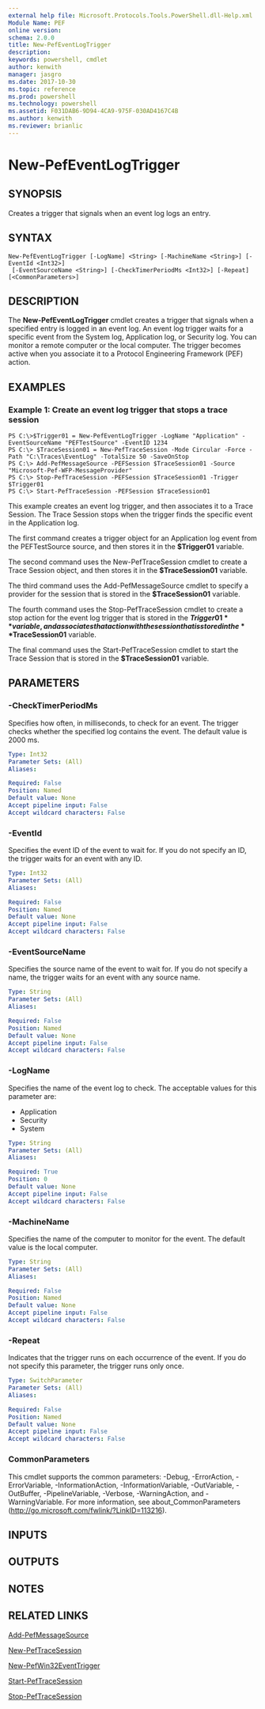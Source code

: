 ```yaml
---
external help file: Microsoft.Protocols.Tools.PowerShell.dll-Help.xml
Module Name: PEF
online version: 
schema: 2.0.0
title: New-PefEventLogTrigger
description: 
keywords: powershell, cmdlet
author: kenwith
manager: jasgro
ms.date: 2017-10-30
ms.topic: reference
ms.prod: powershell
ms.technology: powershell
ms.assetid: F031DAB6-9D94-4CA9-975F-030AD4167C4B
ms.author: kenwith
ms.reviewer: brianlic
---
```


# New-PefEventLogTrigger

## SYNOPSIS
Creates a trigger that signals when an event log logs an entry.

## SYNTAX

```
New-PefEventLogTrigger [-LogName] <String> [-MachineName <String>] [-EventId <Int32>]
 [-EventSourceName <String>] [-CheckTimerPeriodMs <Int32>] [-Repeat] [<CommonParameters>]
```

## DESCRIPTION
The **New-PefEventLogTrigger** cmdlet creates a trigger that signals when a specified entry is logged in an event log.
An event log trigger waits for a specific event from the System log, Application log, or Security log.
You can monitor a remote computer or the local computer.
The trigger becomes active when you associate it to a Protocol Engineering Framework (PEF) action.

## EXAMPLES

### Example 1: Create an event log trigger that stops a trace session
```
PS C:\>$Trigger01 = New-PefEventLogTrigger -LogName "Application" -EventSourceName "PEFTestSource" -EventID 1234
PS C:\> $TraceSession01 = New-PefTraceSession -Mode Circular -Force -Path "C:\Traces\EventLog" -TotalSize 50 -SaveOnStop 
PS C:\> Add-PefMessageSource -PEFSession $TraceSession01 -Source "Microsoft-Pef-WFP-MessageProvider"
PS C:\> Stop-PefTraceSession -PEFSession $TraceSession01 -Trigger $Trigger01
PS C:\> Start-PefTraceSession -PEFSession $TraceSession01
```

This example creates an event log trigger, and then associates it to a Trace Session.
The Trace Session stops when the trigger finds the specific event in the Application log.

The first command creates a trigger object for an Application log event from the PEFTestSource source, and then stores it in the **$Trigger01** variable.

The second command uses the New-PefTraceSession cmdlet to create a Trace Session object, and then stores it in the **$TraceSession01** variable.

The third command uses the Add-PefMessageSource cmdlet to specify a provider for the session that is stored in the **$TraceSession01** variable.

The fourth command uses the Stop-PefTraceSession cmdlet to create a stop action for the event log trigger that is stored in the **$Trigger01** variable, and associates that action with the session that is stored in the **$TraceSession01** variable.

The final command uses the Start-PefTraceSession cmdlet to start the Trace Session that is stored in the **$TraceSession01** variable.

## PARAMETERS

### -CheckTimerPeriodMs
Specifies how often, in milliseconds, to check for an event.
The trigger checks whether the specified log contains the event.
The default value is 2000 ms.

```yaml
Type: Int32
Parameter Sets: (All)
Aliases: 

Required: False
Position: Named
Default value: None
Accept pipeline input: False
Accept wildcard characters: False
```

### -EventId
Specifies the event ID of the event to wait for.
If you do not specify an ID, the trigger waits for an event with any ID.

```yaml
Type: Int32
Parameter Sets: (All)
Aliases: 

Required: False
Position: Named
Default value: None
Accept pipeline input: False
Accept wildcard characters: False
```

### -EventSourceName
Specifies the source name of the event to wait for.
If you do not specify a name, the trigger waits for an event with any source name.

```yaml
Type: String
Parameter Sets: (All)
Aliases: 

Required: False
Position: Named
Default value: None
Accept pipeline input: False
Accept wildcard characters: False
```

### -LogName
Specifies the name of the event log to check.
The acceptable values for this parameter are:

- Application 
- Security 
- System

```yaml
Type: String
Parameter Sets: (All)
Aliases: 

Required: True
Position: 0
Default value: None
Accept pipeline input: False
Accept wildcard characters: False
```

### -MachineName
Specifies the name of the computer to monitor for the event.
The default value is the local computer.

```yaml
Type: String
Parameter Sets: (All)
Aliases: 

Required: False
Position: Named
Default value: None
Accept pipeline input: False
Accept wildcard characters: False
```

### -Repeat
Indicates that the trigger runs on each occurrence of the event.
If you do not specify this parameter, the trigger runs only once.

```yaml
Type: SwitchParameter
Parameter Sets: (All)
Aliases: 

Required: False
Position: Named
Default value: None
Accept pipeline input: False
Accept wildcard characters: False
```

### CommonParameters
This cmdlet supports the common parameters: -Debug, -ErrorAction, -ErrorVariable, -InformationAction, -InformationVariable, -OutVariable, -OutBuffer, -PipelineVariable, -Verbose, -WarningAction, and -WarningVariable. For more information, see about_CommonParameters (http://go.microsoft.com/fwlink/?LinkID=113216).

## INPUTS

## OUTPUTS

## NOTES

## RELATED LINKS

[Add-PefMessageSource](./Add-PefMessageSource.md)

[New-PefTraceSession](./New-PefTraceSession.md)

[New-PefWin32EventTrigger](./New-PefWin32EventTrigger.md)

[Start-PefTraceSession](./Start-PefTraceSession.md)

[Stop-PefTraceSession](./Stop-PefTraceSession.md)

